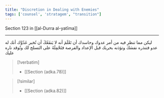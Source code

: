 ```yaml
---
title: "Discretion in Dealing with Enemies"
tags: ['counsel', 'stratagem', "transition"]
---
```


 Section 123 in [[al-Durra al-yatīma]]

---
ليكن مما تنظر فيه من أمر عدوك وحاسدك أن تَعْلَمَ أنه لا يَنفَعُكَ أن تُخبر عَدُوَّك أنك له عدو فتنذره نفسَكَ وتؤذنه بحربك قبل الإعداد والفرصة فتَحْمِلَهُ على التسلح لك وتُوقد ناره عليك

> [!verbatim]
> - [[Section (adka.78)]]

> [!similar]
> - [[Section (adka.82)]]

